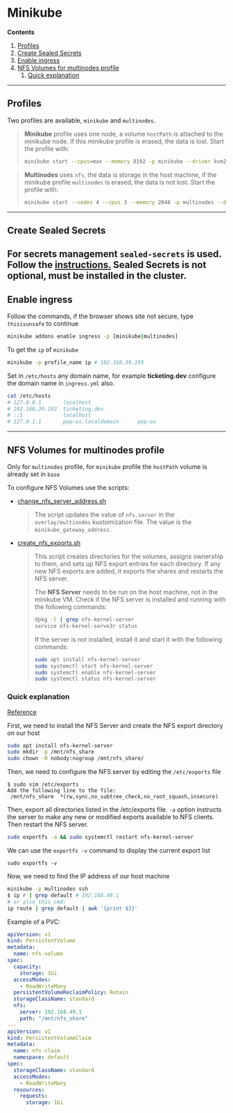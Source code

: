 # Minikube
**Contents**
1. [Profiles](#profiles)
2. [Create Sealed Secrets](#create-sealed-secrets)
3. [Enable ingress](#enable-ingress)
4. [NFS Volumes for multinodes profile](#nfs-volumes-for-multinodes-profile)
   1. [Quick explanation](#quick-explanation)
---
## Profiles
Two profiles are available, `minikube` and `multinodes`.

> **Minikube** profile uses one node, a volume `hostPath` is attached to the minikube node. If this 
  minikube profile is erased, the data is lost. Start the profile with:
   > ```bash
   > minikube start --cpus=max --memory 8192 -p minikube --driver kvm2
   > ```

> **Multinodes** uses `nfs`, the data is storage in the host machine, if the minikube profile 
`multinodes` is erased, the data is not lost. Start the profile with:
   > ```bash
   > minikube start --nodes 4 --cpus 3 --memory 2048 -p multinodes --driver kvm2
   > ```
---

## Create Sealed Secrets
For secrets management `sealed-secrets` is used.
Follow the
[instructions.](../../../scripts/README.md#using-sealedsecrets-for-secret-management) Sealed 
Secrets is not optional, must be installed in the cluster.
---

## Enable ingress
Follow the commands, if the browser shows site not secure, type `thisisunsafe` to continue
```bash
minikube addons enable ingress -p [minikube|multinodes]
```
To get the `ip` of `minikube`
```bash
minikube -p profile_name ip # 192.168.39.193
```
Set in `/etc/hosts` any domain name, for example **ticketing.dev** configure the domain name in
`ingress.yml` also.

```bash
cat /etc/hosts
# 127.0.0.1       localhost
# 192.168.39.193  ticketing.dev
# ::1             localhost
# 127.0.1.1       pop-os.localdomain      pop-os
```
---
## NFS Volumes for multinodes profile
Only for `multinodes` profile, for `minikube` profile the `hostPath` volume is already set in `base`

To configure NFS Volumes use the scripts: 
- [change_nfs_server_address.sh](../multinodes/change_nfs_server_address.sh)
  > The script updates the value of  `nfs.server` in the `overlay/multinodes` kustomization 
  > file. The value is the  `minikube_gateway_address`.
- [create_nfs_exports.sh](../multinodes/create_nfs_exports.sh)
  > This script creates directories for the volumes, assigns ownership to them, and sets up NFS 
  > export entries for each directory. If any new NFS exports are added, it exports the shares and restarts the NFS server.
  > 
  > The **NFS Server** needs to be run on the host machine, not in the minikube VM. Check if the
  > NFS server is installed and running with the following commands:
  > ```bash
  > dpkg -l | grep nfs-kernel-server
  > service nfs-kernel-serve3r status
  > ```
  > If the server is not installed, install it and start it with the following commands:
  > ```bash
  > sudo apt install nfs-kernel-server
  > sudo systemctl start nfs-kernel-server
  > sudo systemctl enable nfs-kernel-server
  > sudo systemctl status nfs-kernel-server
  > ```

### Quick explanation
[Reference]

First, we need to install the NFS Server and create the NFS export directory on our host
```bash
sudo apt install nfs-kernel-server
sudo mkdir -p /mnt/nfs_share
sudo chown -R nobody:nogroup /mnt/nfs_share/
```
Then, we need to configure the NFS server by editing the `/etc/exports` file
```text
$ sudo vim /etc/exports
Add the following line to the file:
 /mnt/nfs_share  *(rw,sync,no_subtree_check,no_root_squash,insecure)
```
Then, export all directories listed in the /etc/exports file. `-a` option instructs the server to 
make any new or modified exports available to NFS clients. Then restart the NFS server.
```bash
sudo exportfs -a && sudo systemctl restart nfs-kernel-server
```
We can use the `exportfs -v` command to display the current export list
```shell
sudo exportfs -v
```
Now, we need to find the IP address of our host machine
```bash
minikube -p multinodes ssh
$ ip r | grep default # 192.168.49.1
# or also this cmd:
ip route | grep default | awk '{print $3}'

```
Example of a PVC:
```yaml
apiVersion: v1
kind: PersistentVolume
metadata:
  name: nfs-volume
spec:
  capacity:
    storage: 1Gi
  accessModes:
    - ReadWriteMany
  persistentVolumeReclaimPolicy: Retain
  storageClassName: standard
  nfs:
    server: 192.168.49.1
    path: "/mnt/nfs_share"
---
apiVersion: v1
kind: PersistentVolumeClaim
metadata:
  name: nfs-claim
  namespace: default
spec:
  storageClassName: standard
  accessModes:
    - ReadWriteMany
  resources:
    requests:
      storage: 1Gi

```
[Reference]:https://stackoverflow.com/questions/70878064/mounting-volume-for-two-nodes-in-minikube